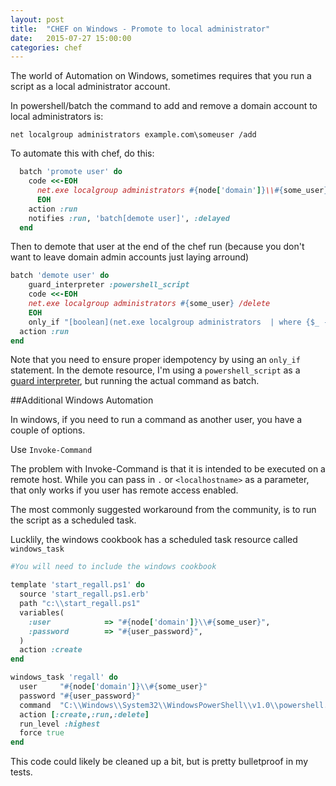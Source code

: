 ```yaml
---
layout: post
title:  "CHEF on Windows - Promote to local administrator"
date:   2015-07-27 15:00:00
categories: chef
---
```


The world of Automation on Windows, sometimes requires that you run a script as a local administrator account.

In powershell/batch the command to add and remove a domain account to local administrators is:


    net localgroup administrators example.com\someuser /add


To automate this with chef, do this:

```ruby
  batch 'promote user' do
    code <<-EOH
      net.exe localgroup administrators #{node['domain']}\\#{some_user} /add
      EOH
    action :run
    notifies :run, 'batch[demote user]', :delayed
  end
```

Then to demote that user at the end of the chef run (because you don't want to leave domain admin accounts just laying arround)

```ruby
batch 'demote user' do
    guard_interpreter :powershell_script
    code <<-EOH
    net.exe localgroup administrators #{some_user} /delete
    EOH
    only_if "[boolean](net.exe localgroup administrators  | where {$_ -match '#{some_User}'} )"
  action :run
end
```

Note that you need to ensure proper idempotency by using an `only_if` statement. In the demote resource, I'm using a `powershell_script` as a [guard interpreter](https://docs.chef.io/resource_common.html#guard-interpreters), but running the actual command as batch.


##Additional Windows Automation

In windows, if you need to run a command as another user, you have a couple of options.

Use `Invoke-Command`

The problem with Invoke-Command is that it is intended to be executed on a remote host. While you can pass in `.` or `<localhostname>` as a parameter, that only works if you user has remote access enabled.


The most commonly suggested workaround from the community, is to run the script as a scheduled task.

Lucklily, the windows cookbook has a scheduled task resource called `windows_task`


```ruby
#You will need to include the windows cookbook

template 'start_regall.ps1' do
  source 'start_regall.ps1.erb'
  path "c:\\start_regall.ps1"
  variables(
    :user            => "#{node['domain']}\\#{some_user}",
    :password        => "#{user_password}",
  )
  action :create
end

windows_task 'regall' do
  user     "#{node['domain']}\\#{some_user}"
  password "#{user_password}"
  command  "C:\\Windows\\System32\\WindowsPowerShell\\v1.0\\powershell.exe -noprofile -noexit -executionpolicy Bypass -File 'c:\\start_regall.ps1'"
  action [:create,:run,:delete]
  run_level :highest
  force true
end

```

This code could likely be cleaned up a bit, but is pretty bulletproof in my tests.
